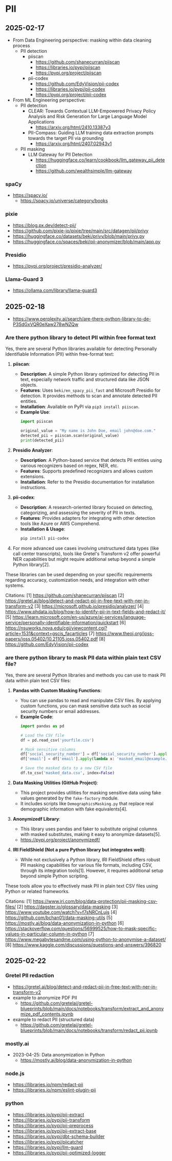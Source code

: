 # PII

## 2025-02-17

- From Data Engineering perspective: masking within data cleaning process
  - PII detection
    - piiscan
      - https://github.com/shanecurran/piiscan
      - https://libraries.io/pypi/piiscan
      - https://pypi.org/project/piiscan
    - pii-codex
      - https://github.com/EdyVision/pii-codex
      - https://libraries.io/pypi/pii-codex
      - https://pypi.org/project/pii-codex
- From ML Engineering perspective:
  - PII detection
    - CLEAR: Towards Contextual LLM-Empowered Privacy Policy Analysis and Risk Generation for Large Language Model Applications
      - https://arxiv.org/html/2410.13387v3
    - PII-Compass: Guiding LLM training data extraction prompts towards the target PII via grounding
      - https://arxiv.org/html/2407.02943v1
  - PII masking
    - LLM Gateway for PII Detection
      - https://huggingface.co/learn/cookbook/llm_gateway_pii_detection
      - https://github.com/wealthsimple/llm-gateway

### spaCy

- https://spacy.io/
  - https://spacy.io/universe/category/books

### pixie

- https://blog.px.dev/detect-pii/
- https://github.com/pixie-io/pixie/tree/main/src/datagen/pii/privy 
- https://huggingface.co/datasets/beki/privy/blob/main/privy.py
- https://huggingface.co/spaces/beki/pii-anonymizer/blob/main/app.py

### Presidio

- https://pypi.org/project/presidio-analyzer/


### Llama-Guard 3

- https://ollama.com/library/llama-guard3

## 2025-02-18

- https://www.perplexity.ai/search/are-there-python-library-to-de-P3SdGxVQR0eXaw278wNZQw

### Are there python library to detect PII within free format text

Yes, there are several Python libraries available for detecting Personally Identifiable Information (PII) within free-format text:

1. **piiscan**:
   - **Description**: A simple Python library optimized for detecting PII in text, especially network traffic and structured data like JSON objects.
   - **Features**: Uses `beki/en_spacy_pii_fast` and Microsoft Presidio for detection. It provides methods to scan and annotate detected PII entities.
   - **Installation**: Available on PyPI via `pip3 install piiscan`.
   - **Example Use**:
     ```python
     import piiscan

     original_value = "My name is John Doe, email john@doe.com."
     detected_pii = piiscan.scan(original_value)
     print(detected_pii)
     ```

2. **Presidio Analyzer**:
   - **Description**: A Python-based service that detects PII entities using various recognizers based on regex, NER, etc.
   - **Features**: Supports predefined recognizers and allows custom extensions.
   - **Installation**: Refer to the Presidio documentation for installation instructions.

3. **pii-codex**:
   - **Description**: A research-oriented library focused on detecting, categorizing, and assessing the severity of PII in texts.
   - **Features**: Provides adapters for integrating with other detection tools like Azure or AWS Comprehend.
   - **Installation & Usage**:
     ```bash
     pip install pii-codex
     ```
   
4. For more advanced use cases involving unstructured data types (like call center transcripts), tools like Gretel's Transform v2 offer powerful NER capabilities but might require additional setup beyond a simple Python library[2].

These libraries can be used depending on your specific requirements regarding accuracy, customization needs, and integration with other systems.

Citations:
[1] https://github.com/shanecurran/piiscan
[2] https://gretel.ai/blog/detect-and-redact-pii-in-free-text-with-ner-in-transform-v2
[3] https://microsoft.github.io/presidio/analyzer/
[4] https://www.phdata.io/blog/how-to-identify-pii-in-text-fields-and-redact-it/
[5] https://learn.microsoft.com/en-us/azure/ai-services/language-service/personally-identifiable-information/quickstart
[6] https://nsuworks.nova.edu/cgi/viewcontent.cgi?article=1531&context=gscis_facarticles
[7] https://www.theoj.org/joss-papers/joss.05402/10.21105.joss.05402.pdf
[8] https://github.com/EdyVision/pii-codex

### are there python library to mask PII data within plain text CSV file?

Yes, there are several Python libraries and methods you can use to mask PII data within plain text CSV files:

1. **Pandas with Custom Masking Functions**:
   - You can use pandas to read and manipulate CSV files. By applying custom functions, you can mask sensitive data such as social security numbers or email addresses.
   - **Example Code**:
     ```python
     import pandas as pd

     # Load the CSV file
     df = pd.read_csv('yourfile.csv')

     # Mask sensitive columns
     df['social_security_number'] = df['social_security_number'].apply(lambda x: "********" if str(x).isdigit() else x)
     df['email'] = df['email'].apply(lambda x: 'masked_email@example.com' if '@' in str(x) else x)

     # Save the masked data to a new CSV file
     df.to_csv('masked_data.csv', index=False)
     ```

2. **Data Masking Utilities (GitHub Project)**:
   - This project provides utilities for masking sensitive data using fake values generated by the `fake-factory` module.
   - It includes scripts like `DemographicsMasking.py` that replace real demographic information with fake equivalents[4].

3. **Anonymizedf Library**:
   - This library uses pandas and faker to substitute original columns with masked substitutes, making it easy to anonymize datasets[5].
   - https://pypi.org/project/anonymizedf/

4. **IRI FieldShield (Not a pure Python library but integrates well)**:
   - While not exclusively a Python library, IRI FieldShield offers robust PII masking capabilities for various file formats, including CSV, through its integration tools[1]. However, it requires additional setup beyond simple Python scripting.

These tools allow you to effectively mask PII in plain text CSV files using Python or related frameworks.

Citations:
[1] https://www.iri.com/blog/data-protection/pii-masking-csv-files/
[2] https://dagster.io/glossary/data-masking
[3] https://www.youtube.com/watch?v=f7sNRCnLujs
[4] https://github.com/bchan01/data-masking-utils
[5] https://mostly.ai/blog/data-anonymization-in-python
[6] https://stackoverflow.com/questions/56999525/how-to-mask-specific-values-in-particular-column-in-python
[7] https://www.megabytesandme.com/using-python-to-anonymise-a-dataset/
[8] https://www.kaggle.com/discussions/questions-and-answers/396820

## 2025-02-22

### Gretel PII redaction

- https://gretel.ai/blog/detect-and-redact-pii-in-free-text-with-ner-in-transform-v2
- example to anonymize PDF PII
  - https://github.com/gretelai/gretel-blueprints/blob/main/docs/notebooks/transform/extract_and_anonymize_pdf_contents.ipynb
- example to redact PII (structured data)
  - https://github.com/gretelai/gretel-blueprints/blob/main/docs/notebooks/transform/redact_pii.ipynb

### mostly.ai

- 2023-04-25: Data anonymization in Python
  - https://mostly.ai/blog/data-anonymization-in-python

### node.js

- https://libraries.io/npm/redact-pii
- https://libraries.io/npm/eslint-plugin-pii

### python

- https://libraries.io/pypi/pii-extract
- https://libraries.io/pypi/pii-transform
- https://libraries.io/pypi/pii-preprocess
- https://libraries.io/pypi/pii-extract-base
- https://libraries.io/pypi/dbt-schema-builder
- https://libraries.io/pypi/piicatcher
- https://libraries.io/pypi/llm-guard
- https://libraries.io/pypi/pii-optimized-logger